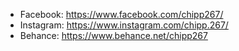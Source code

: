 - Facebook: https://www.facebook.com/chipp267/
- Instagram: https://www.instagram.com/chipp.267/
- Behance: https://www.behance.net/chipp267

<!---
chip267/chip267 is a ✨ special ✨ repository because its `README.md` (this file) appears on your GitHub profile.
You can click the Preview link to take a look at your changes.
--->

